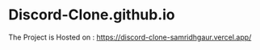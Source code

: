 # Discord-Clone.github.io

The Project is Hosted on : https://discord-clone-samridhgaur.vercel.app/
